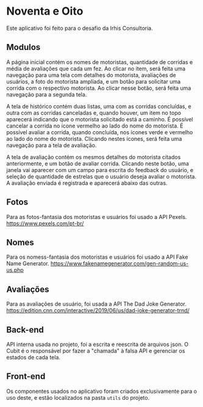 # Noventa e Oito
Este aplicativo foi feito para o desafio da Irhis Consultoria.
## Modulos
A página inicial contém os nomes de motoristas, quantidade de corridas e média de avaliações que cada um fez. Ao clicar no item, será feita uma navegação para uma tela com detalhes do motorista, avaliações de usuários, a foto do motorista ampliada, e um botão para solicitar uma corrida com o respectivo motorista. Ao clicar nesse botão, será feita uma navegação para a segunda tela.

A tela de histórico contém duas listas, uma com as corridas concluídas, e outra com as corridas canceladas e, quando houver, um item no topo aparecerá indicando que o motorista solicitado está a caminho. É possível cancelar a corrida no ícone vermelho ao lado do nome do motorista. É possível avaliar a corrida, quando concluída, nos ícones verde e vermelho ao lado do nome do motorista. Clicando nestes ícones, será feita uma navegação para a tela de avaliação.

A tela de avaliação contém os mesmos detalhes do motorista citados anteriormente, e um botão de avaliar corrida. Clicando neste botão, uma janela vai aparecer com um campo para escrita do feedback do usuário, e seleção de quantidade de estrelas que o usuário deseja avaliar o motorista. A avaliação enviada é registrada e aparecerá abaixo das outras.

## Fotos
Para as fotos-fantasia dos motoristas e usuários foi usado a API Pexels.
https://www.pexels.com/pt-br/

## Nomes
Para os nomess-fantasia dos motoristas e usuários foi usado a API Fake Name Generator.
https://www.fakenamegenerator.com/gen-random-us-us.php

## Avaliações
Para as avaliações de usuário, foi usada a API The Dad Joke Generator.
https://edition.cnn.com/interactive/2019/06/us/dad-joke-generator-trnd/

## Back-end
API interna usada no projeto, foi a escrita e reescrita de arquivos json. O Cubit é o responsável por fazer a "chamada" à falsa API e gerenciar os estados de cada tela.


## Front-end
Os componentes usados no aplicativo foram criados exclusivamente para o uso deste, e estão localizados na pasta `utils` do projeto. 

